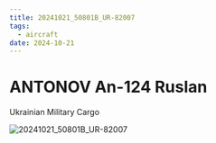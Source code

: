 ```yaml
---
title: 20241021_50801B_UR-82007
tags:
  - aircraft
date: 2024-10-21
---
```


# ANTONOV An-124 Ruslan

Ukrainian Military Cargo

![20241021_50801B_UR-82007](/aircraft/20241021_50801B_UR-82007.jpg)